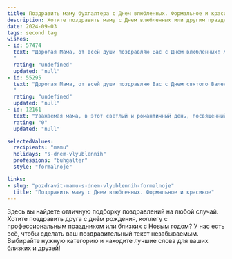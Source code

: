 ```yaml
---
title: Поздравить маму бухгалтера с Днем влюбленных. Формальное и красивое
description: Хотите поздравить маму с Днем влюбленных или другим праздником? Наш ИИ создаст незабываемое поздравление, а вы обязательно выделитесь среди других.  
date: 2024-09-03
tags: second tag
wishes:
- id: 57474
  text: "Дорогая Мама, от всей души поздравляю Вас с Днем влюбленных! Желаю Вам океан любви, радости и счастья! Пусть Ваш профессионализм в бухгалтерском деле всегда будет примером для всех, и пусть ничто не омрачает Вашу прекрасную жизнь.
  "
  rating: "undefined"
  updated: "null"
- id: 55295
  text: "Дорогая Мама, от всей души поздравляю Вас с Днем святого Валентина! Желаю Вам любви, радости, благополучия и всех благ! Пусть Ваша жизнь будет наполнена теплом, заботой и приятными моментами. Пусть Ваш профессионализм как бухгалтера всегда будет востребован и приносит Вам достойное уважение!
  "
  rating: "undefined"
  updated: "null"
- id: 12161
  text: "Уважаемая мама, в этот светлый и романтичный день, посвященный всем влюбленным, я хочу выразить Вам свою искреннюю благодарность за Вашу неутомимую заботу и поддержку. Ваш профессионализм и внимательность в роли бухгалтера всегда были для нас примером и опорой. Пусть в этот День влюбленных Вас окружают только теплые чувства и улыбки, а каждый день приносит Вам радость и удовлетворение от выполненной работы. С праздником, мама!"
  rating: "0"
  updated: "null"

selectedValues:
  recipients: "mamu"
  holidays: "s-dnem-vlyublennih"
  professions: "buhgalter"
  style: "formalnoje"

links:
- slug: "pozdravit-mamu-s-dnem-vlyublennih-formalnoje"
  title: "Поздравить маму с Днем влюбленных. Формальное и красивое"
---
```


Здесь вы найдете отличную подборку поздравлений на любой случай. 
Хотите поздравить друга с днём рождения, коллегу с профессиональным праздником или близких с Новым годом? У нас есть всё, чтобы сделать ваш поздравительный текст незабываемым. Выбирайте нужную категорию и находите лучшие слова для ваших близких и друзей!
